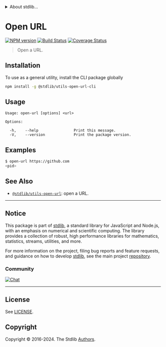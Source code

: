 <!--

@license Apache-2.0

Copyright (c) 2018 The Stdlib Authors.

Licensed under the Apache License, Version 2.0 (the "License");
you may not use this file except in compliance with the License.
You may obtain a copy of the License at

   http://www.apache.org/licenses/LICENSE-2.0

Unless required by applicable law or agreed to in writing, software
distributed under the License is distributed on an "AS IS" BASIS,
WITHOUT WARRANTIES OR CONDITIONS OF ANY KIND, either express or implied.
See the License for the specific language governing permissions and
limitations under the License.

-->


<details>
  <summary>
    About stdlib...
  </summary>
  <p>We believe in a future in which the web is a preferred environment for numerical computation. To help realize this future, we've built stdlib. stdlib is a standard library, with an emphasis on numerical and scientific computation, written in JavaScript (and C) for execution in browsers and in Node.js.</p>
  <p>The library is fully decomposable, being architected in such a way that you can swap out and mix and match APIs and functionality to cater to your exact preferences and use cases.</p>
  <p>When you use stdlib, you can be absolutely certain that you are using the most thorough, rigorous, well-written, studied, documented, tested, measured, and high-quality code out there.</p>
  <p>To join us in bringing numerical computing to the web, get started by checking us out on <a href="https://github.com/stdlib-js/stdlib">GitHub</a>, and please consider <a href="https://opencollective.com/stdlib">financially supporting stdlib</a>. We greatly appreciate your continued support!</p>
</details>

# Open URL

[![NPM version][npm-image]][npm-url] [![Build Status][test-image]][test-url] [![Coverage Status][coverage-image]][coverage-url] <!-- [![dependencies][dependencies-image]][dependencies-url] -->

> Open a URL.









<section class="cli">



<section class="installation">

## Installation

To use as a general utility, install the CLI package globally

```bash
npm install -g @stdlib/utils-open-url-cli
```

</section>

<!-- CLI usage documentation. -->

<section class="usage">

## Usage

```text
Usage: open-url [options] <url>

Options:

  -h,    --help                Print this message.
  -V,    --version             Print the package version.
```

</section>

<!-- /.usage -->

<section class="examples">

## Examples

```bash
$ open-url https://github.com
<pid>
```

</section>

<!-- /.examples -->

</section>

<!-- /.cli -->

<!-- Section for related `stdlib` packages. Do not manually edit this section, as it is automatically populated. -->

<section class="related">

## See Also

-   <span class="package-name">[`@stdlib/utils-open-url`][@stdlib/utils-open-url]</span><span class="delimiter">: </span><span class="description">open a URL.</span>


</section>

<!-- /.related -->

<!-- Section for all links. Make sure to keep an empty line after the `section` element and another before the `/section` close. -->


<section class="main-repo" >

* * *

## Notice

This package is part of [stdlib][stdlib], a standard library for JavaScript and Node.js, with an emphasis on numerical and scientific computing. The library provides a collection of robust, high performance libraries for mathematics, statistics, streams, utilities, and more.

For more information on the project, filing bug reports and feature requests, and guidance on how to develop [stdlib][stdlib], see the main project [repository][stdlib].

### Community

[![Chat][chat-image]][chat-url]

---

## License

See [LICENSE][stdlib-license].


## Copyright

Copyright &copy; 2016-2024. The Stdlib [Authors][stdlib-authors].

</section>

<!-- /.stdlib -->

<!-- Section for all links. Make sure to keep an empty line after the `section` element and another before the `/section` close. -->

<section class="links">

[npm-image]: http://img.shields.io/npm/v/@stdlib/utils-open-url-cli.svg
[npm-url]: https://npmjs.org/package/@stdlib/utils-open-url-cli

[test-image]: https://github.com/stdlib-js/utils-open-url@v0.2.0/actions/workflows/test.yml/badge.svg?branch=v0.2.0
[test-url]: https://github.com/stdlib-js/utils-open-url@v0.2.0/actions/workflows/test.yml?query=branch:v0.2.0

[coverage-image]: https://img.shields.io/codecov/c/github/stdlib-js/utils-open-url@v0.2.0/main.svg
[coverage-url]: https://codecov.io/github/stdlib-js/utils-open-url@v0.2.0?branch=main

<!--

[dependencies-image]: https://img.shields.io/david/stdlib-js/utils-open-url@v0.2.0.svg
[dependencies-url]: https://david-dm.org/stdlib-js/utils-open-url@v0.2.0/main

-->

[chat-image]: https://img.shields.io/gitter/room/stdlib-js/stdlib.svg
[chat-url]: https://app.gitter.im/#/room/#stdlib-js_stdlib:gitter.im

[stdlib]: https://github.com/stdlib-js/stdlib

[stdlib-authors]: https://github.com/stdlib-js/stdlib/graphs/contributors

[cli-section]: https://github.com/stdlib-js/utils-open-url@v0.2.0#cli
[cli-url]: https://github.com/stdlib-js/utils-open-url@v0.2.0/tree/cli
[@stdlib/utils-open-url]: https://github.com/stdlib-js/utils-open-url@v0.2.0/tree/main

[umd]: https://github.com/umdjs/umd
[es-module]: https://developer.mozilla.org/en-US/docs/Web/JavaScript/Guide/Modules

[deno-url]: https://github.com/stdlib-js/utils-open-url@v0.2.0/tree/deno
[deno-readme]: https://github.com/stdlib-js/utils-open-url@v0.2.0/blob/deno/README.md
[umd-url]: https://github.com/stdlib-js/utils-open-url@v0.2.0/tree/umd
[umd-readme]: https://github.com/stdlib-js/utils-open-url@v0.2.0/blob/umd/README.md
[esm-url]: https://github.com/stdlib-js/utils-open-url@v0.2.0/tree/esm
[esm-readme]: https://github.com/stdlib-js/utils-open-url@v0.2.0/blob/esm/README.md
[branches-url]: https://github.com/stdlib-js/utils-open-url@v0.2.0/blob/main/branches.md

[stdlib-license]: https://raw.githubusercontent.com/stdlib-js/utils-open-url@v0.2.0/main/LICENSE

[window-open]: https://developer.mozilla.org/en-US/docs/Web/API/Window/open

</section>

<!-- /.links -->
